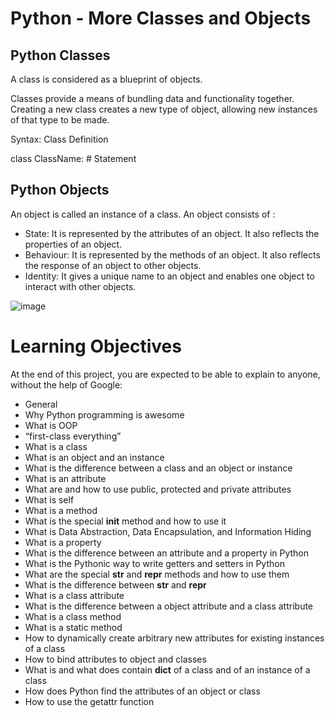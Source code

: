 # Python - More Classes and Objects

## Python Classes
A class is considered as a blueprint of objects.

Classes provide a means of bundling data and functionality together. Creating a new class creates a new type of object, allowing new instances of that type to be made.

Syntax: Class Definition 

class ClassName:
    # Statement

## Python Objects
An object is called an instance of a class.
An object consists of : 
- State: It is represented by the attributes of an object. It also reflects the properties of an object.
- Behaviour: It is represented by the methods of an object. It also reflects the response of an object to other objects.
- Identity: It gives a unique name to an object and enables one object to interact with other objects.


![image](https://user-images.githubusercontent.com/105078661/210248366-0c8715de-299b-420f-9268-0eb4252c9f1d.png)


# Learning Objectives
At the end of this project, you are expected to be able to explain to anyone, without the help of Google:

- General
- Why Python programming is awesome
- What is OOP
- “first-class everything”
- What is a class
- What is an object and an instance
- What is the difference between a class and an object or instance
- What is an attribute
- What are and how to use public, protected and private attributes
- What is self
- What is a method
- What is the special __init__ method and how to use it
- What is Data Abstraction, Data Encapsulation, and Information Hiding
- What is a property
- What is the difference between an attribute and a property in Python
- What is the Pythonic way to write getters and setters in Python
- What are the special __str__ and __repr__ methods and how to use them
- What is the difference between __str__ and __repr__
- What is a class attribute
- What is the difference between a object attribute and a class attribute
- What is a class method
- What is a static method
- How to dynamically create arbitrary new attributes for existing instances of a class
- How to bind attributes to object and classes
- What is and what does contain __dict__ of a class and of an instance of a class
- How does Python find the attributes of an object or class
- How to use the getattr function
